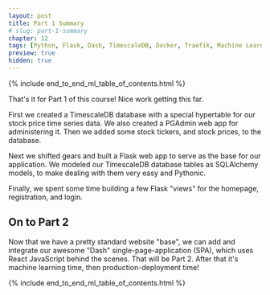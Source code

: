 ```yaml
---
layout: post
title: Part 1 Summary
# slug: part-1-summary
chapter: 12
tags: [Python, Flask, Dash, TimescaleDB, Docker, Traefik, Machine Learning]
preview: true
hidden: true
---
```


{% include end_to_end_ml_table_of_contents.html %}


That's it for Part 1 of this course! Nice work getting this far. 

First we created a TimescaleDB database with a special hypertable for our stock price time series data. We also created a PGAdmin web app for administering it. Then we added some stock tickers, and stock prices, to the database.

Next we shifted gears and built a Flask web app to serve as the base for our application. We modeled our TimescaleDB database tables as SQLAlchemy models, to make dealing with them very easy and Pythonic. 

Finally, we spent some time building a few Flask "views" for the homepage, registration, and login. 

## On to Part 2
Now that we have a pretty standard website "base", we can add and integrate our awesome "Dash" single-page-application (SPA), which uses React JavaScript behind the scenes. That will be Part 2. After that it's machine learning time, then production-deployment time!


{% include end_to_end_ml_table_of_contents.html %}
